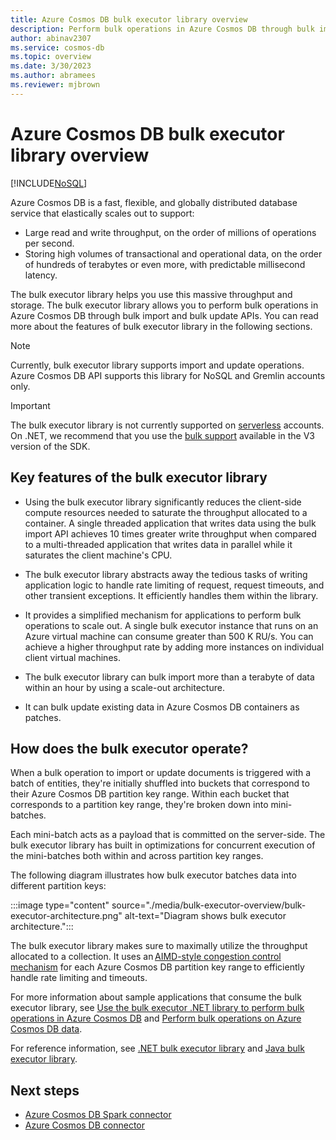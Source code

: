 ```yaml
---
title: Azure Cosmos DB bulk executor library overview
description: Perform bulk operations in Azure Cosmos DB through bulk import and bulk update APIs offered by the bulk executor library.
author: abinav2307
ms.service: cosmos-db
ms.topic: overview
ms.date: 3/30/2023
ms.author: abramees
ms.reviewer: mjbrown
---
```


# Azure Cosmos DB bulk executor library overview
[!INCLUDE[NoSQL](includes/appliesto-nosql.md)]

Azure Cosmos DB is a fast, flexible, and globally distributed database service that elastically scales out to support:

* Large read and write throughput, on the order of millions of operations per second.  
* Storing high volumes of transactional and operational data, on the order of hundreds of terabytes or even more, with predictable millisecond latency.  

The bulk executor library helps you use this massive throughput and storage. The bulk executor library allows you to perform bulk operations in Azure Cosmos DB through bulk import and bulk update APIs. You can read more about the features of bulk executor library in the following sections.

> [!NOTE]
> Currently, bulk executor library supports import and update operations. Azure Cosmos DB API supports this library for NoSQL and Gremlin accounts only.

> [!IMPORTANT]
> The bulk executor library is not currently supported on [serverless](serverless.md) accounts. On .NET, we recommend that you use the [bulk support](https://devblogs.microsoft.com/cosmosdb/introducing-bulk-support-in-the-net-sdk/) available in the V3 version of the SDK.

## Key features of the bulk executor library  

* Using the bulk executor library significantly reduces the client-side compute resources needed to saturate the throughput allocated to a container. A single threaded application that writes data using the bulk import API achieves 10 times greater write throughput when compared to a multi-threaded application that writes data in parallel while it saturates the client machine's CPU.  

* The bulk executor library abstracts away the tedious tasks of writing application logic to handle rate limiting of request, request timeouts, and other transient exceptions. It efficiently handles them within the library.  

* It provides a simplified mechanism for applications to perform bulk operations to scale out. A single bulk executor instance that runs on an Azure virtual machine can consume greater than 500 K RU/s. You can achieve a higher throughput rate by adding more instances on individual client virtual machines.  

* The bulk executor library can bulk import more than a terabyte of data within an hour by using a scale-out architecture.  

* It can bulk update existing data in Azure Cosmos DB containers as patches.

## How does the bulk executor operate?

When a bulk operation to import or update documents is triggered with a batch of entities, they're initially shuffled into buckets that correspond to their Azure Cosmos DB partition key range. Within each bucket that corresponds to a partition key range, they're broken down into mini-batches.

Each mini-batch acts as a payload that is committed on the server-side. The bulk executor library has built in optimizations for concurrent execution of the mini-batches both within and across partition key ranges.

The following diagram illustrates how bulk executor batches data into different partition keys:  

:::image type="content" source="./media/bulk-executor-overview/bulk-executor-architecture.png" alt-text="Diagram shows bulk executor architecture.":::

The bulk executor library makes sure to maximally utilize the throughput allocated to a collection. It uses an [AIMD-style congestion control mechanism](https://tools.ietf.org/html/rfc5681) for each Azure Cosmos DB partition key range to efficiently handle rate limiting and timeouts.

For more information about sample applications that consume the bulk executor library, see [Use the bulk executor .NET library to perform bulk operations in Azure Cosmos DB](nosql/bulk-executor-dotnet.md) and [Perform bulk operations on Azure Cosmos DB data](bulk-executor-java.md).

For reference information, see [.NET bulk executor library](nosql/sdk-dotnet-bulk-executor-v2.md) and [Java bulk executor library](nosql/sdk-java-bulk-executor-v2.md).

## Next steps
  
* [Azure Cosmos DB Spark connector](./nosql/quickstart-spark.md)
* [Azure Cosmos DB connector](../data-factory/connector-azure-cosmos-db.md)
